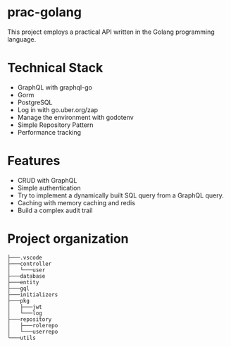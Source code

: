 # prac-golang


This project employs a practical API written in the Golang programming language.


# Technical Stack
- GraphQL with graphql-go
- Gorm
- PostgreSQL
- Log in with go.uber.org/zap
- Manage the environment with godotenv
- Simple Repository Pattern
- Performance tracking


# Features
- CRUD with GraphQL
- Simple authentication
- Try to implement a dynamically built SQL query from a GraphQL query.
- Caching with memory caching and redis
- Build a complex audit trail


# Project organization
```
├───.vscode
├───controller
│   └───user
├───database
├───entity
├───gql
├───initializers
├───pkg
│   ├───jwt
│   └───log
├───repository
│   ├───rolerepo
│   └───userrepo
└───utils
```